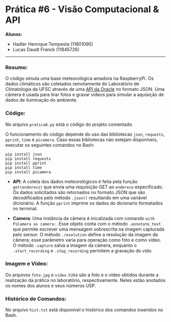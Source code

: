 # Prática #6 - Visão Computacional & API

__Alunos:__
* Hadler Henrique Tempesta (11801095)
* Lucas Daudt Franck (11845726)
---

### Resumo:
O código simula uma base meteorológica amadora na RaspberryPi. Os dados climáticos são coletados remotamente do Laboratório de Climatologia da UFSC através de uma [API da Oracle](https://apex.oracle.com/pls/apex/raspberrypi/weatherstation/getlatestmeasurements/966583) no formato JSON. Uma câmera é usada para tirar fotos e gravar vídeos para simular a aquisição de dados de iluminação do ambiente.

### Código:
No arquivo `pratica6.py` está o código do projeto comentado.

O funcionamento do código depende do uso das bibliotecas `json`, `requests`, `pprint`, `time` e `picamera`. Caso essas bibliotecas não estejam disponíveis, executar os seguintes comandos no Bash:
```
pip install json
pip install requests
pip install pprint
pip install time
pip install picamera
```

* __API__:
A coleta dos dados meteorológicos é feita pela função `get(endereco)` que envia uma requisição GET ao `endereco` especificado. Os dados solicitados são retornados no formato JSON que são decodificados pelo método `.json()` resultando em uma variável dicionário. A função `pprint` imprime os dados do dicionario formatados no terminal.

* __Camera__:
Uma instância da câmera é inicalizada com comando `with PiCamera as camera:`. Esse objeto conta com o método `.annotate_text` que permite escrever uma mensagem sobrescrita na imagem capturada pelo sensor. O método `.resolution` define a resolução da imagem da câmera; esse parâmetro varia para operação como foto e como vídeo. O método `.capture` salva a imagem da câmera, enquanto o `.start_recording` e `.stop_recording` permitem a gravação do vído.

### Imagem e Vídeo:
Os arquivos `foto.jpg` e `video.h264` são a foto e o vídeo obtidos durante a realização da prática no laboratório, respectivamente. Neles estão anotados os nomes dos alunos e seus números USP.

### Histórico de Comandos:
No arquivo `hist.txt` está disponível o histórico dos comandos inseridos no Bash.

